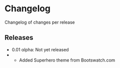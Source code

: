 # Changelog

Changelog of changes per release

## Releases

* 0.01 &alpha;lpha: Not yet released
* * Added Superhero theme from Bootswatch.com
